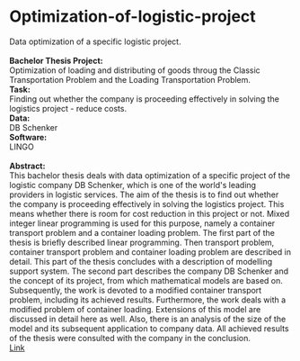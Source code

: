 # Optimization-of-logistic-project
Data optimization of a specific logistic project. <br>
<br>
**Bachelor Thesis Project:** <br>
Optimization of loading and distributing of goods throug the Classic Transportation Problem and the Loading Transportation Problem.  <br>
**Task:**<br>
Finding out whether the company is proceeding effectively in solving the logistics project - reduce costs. <br>
**Data:** <br>
DB Schenker <br>
**Software:** <br>
LINGO <br>
<br>
**Abstract:**<br>
This bachelor thesis deals with data optimization of a specific project of the logistic company DB Schenker, which is one of the world&apos;s leading providers in logistic services. The aim of the thesis is to find out whether the company is proceeding effectively in solving the logistics project. This means whether there is room for cost reduction in this project or not. Mixed integer linear programming is used for this purpose, namely a container transport problem and a container loading problem. The first part of the thesis is briefly described linear programming. Then transport problem, container transport problem and container loading problem are described in detail. This part of the thesis concludes with a description of modelling support system. The second part describes the company DB Schenker and the concept of its project, from which mathematical models are based on. Subsequently, the work is devoted to a modified container transport problem, including its achieved results. Furthermore, the work deals with a modified problem of container loading. Extensions of this model are discussed in detail here as well. Also, there is an analysis of the size of the model and its subsequent application to company data. All achieved results of the thesis were consulted with the company in the conclusion.
<br>
[Link](https://vskp.vse.cz/english/83225)
